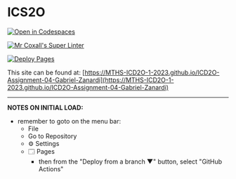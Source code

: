 # ICS2O

[![Open in Codespaces](https://classroom.github.com/assets/launch-codespace-7f7980b617ed060a017424585567c406b6ee15c891e84e1186181d67ecf80aa0.svg)](https://classroom.github.com/open-in-codespaces?assignment_repo_id=14783087)

[![Mr Coxall's Super Linter](https://github.com/MTHS-ICD2O-1-2023/ICD2O-Assignment-04-Gabriel-Zanardi/workflows/Mr%20Coxall's%20Super%20Linter/badge.svg)](https://github.com/MTHS-ICD2O-1-2023/ICD2O-Assignment-04-Gabriel-Zanardi/actions)

[![Deploy Pages](https://github.com/MTHS-ICD2O-1-2023/ICD2O-Assignment-04-Gabriel-Zanardi/workflows/Deploy%20Pages/badge.svg)](https://github.com/MTHS-ICD2O-1-2023/ICD2O-Assignment-04-Gabriel-Zanardi/actions)

This site can be found at: [https://MTHS-ICD2O-1-2023.github.io/ICD2O-Assignment-04-Gabriel-Zanardi](https://MTHS-ICD2O-1-2023.github.io/ICD2O-Assignment-04-Gabriel-Zanardi)

---

**NOTES ON INITIAL LOAD:**
- remember to goto on the menu bar:
  - File
  - Go to Repository
  - ⚙ Settings
  - 🗔 Pages
    - then from the "Deploy from a branch ▼" button, select "GitHub Actions"

